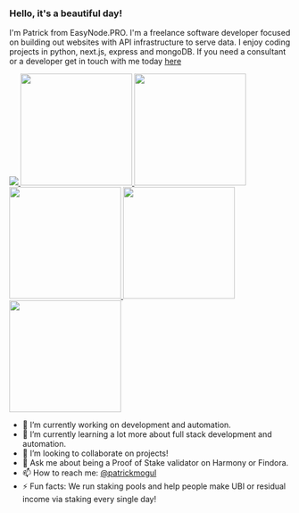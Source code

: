 ### Hello, it's a beautiful day!
I'm Patrick from EasyNode.PRO. I'm a freelance software developer focused on building out websites with API infrastructure to serve data. I enjoy coding projects in python, next.js, express and mongoDB. If you need a consultant or a developer get in touch with me today [here](https://easynode.pro/links)

<a href="(https://github.com/easy-node-pro/findora-toolbox">
  <img src="https://github-readme-stats.vercel.app/api/pin/?username=easy-node-pro&repo=findora-toolbox&show_owner=true&theme=merko" />
</a>
<a href="(https://github.com/easy-node-pro/findora-toolbox-web">
  <img height="200" src="https://github-readme-stats.vercel.app/api/pin/?username=easy-node-pro&repo=findora-toolbox-web&show_owner=true&theme=merko" />
</a>
<a href="(https://github.com/easy-node-pro/harmony-toolbox">
  <img height="200" src="https://github-readme-stats.vercel.app/api/pin/?username=easy-node-pro&repo=harmony-toolbox&show_owner=true&theme=merko" />
</a>
<a href="(https://github.com/easy-node-pro/guides.easynode.pro">
  <img height="200" src="https://github-readme-stats.vercel.app/api/pin/?username=easy-node-pro&repo=guides.easynode.pro&show_owner=true&theme=merko" />
</a>
<a href="(https://github.com/patrickmogul">
  <img height="200" src="https://github-readme-stats.vercel.app/api?username=patrickmogul&show_icons=true&include_orgs=true&line_height=28&hide_border=true&card_width=450&include_all_commits=true&count_private=true&show_icons=true&layout=compact&theme=merko" />
</a>
<a href="(https://github.com/patrickmogul">
  <img height="200" src="https://github-readme-stats.vercel.app/api/top-langs/?username=patrickmogul&show_icons=true&line_height=28&hide_border=true&card_width=450&include_orgs=true&count_private=true&layout=compact&theme=merko" />
</a>

- 🔭 I’m currently working on development and automation.
- 🌱 I’m currently learning a lot more about full stack development and automation.
- 👯 I’m looking to collaborate on projects!
- 💬 Ask me about being a Proof of Stake validator on Harmony or Findora.
- 📫 How to reach me: [@patrickmogul](https://twitter.com/patrickmogul)
- ⚡ Fun facts: We run staking pools and help people make UBI or residual income via staking every single day!

